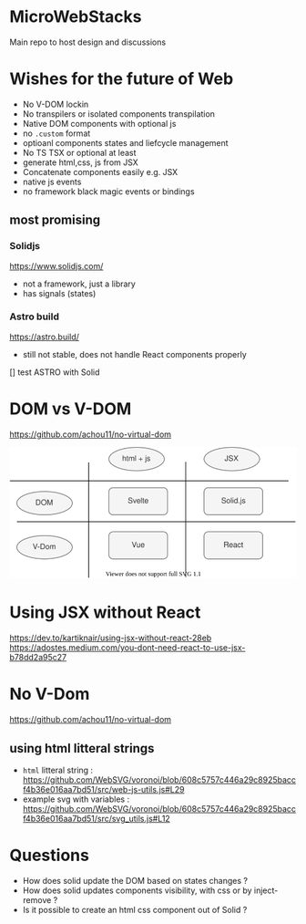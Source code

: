# MicroWebStacks
Main repo to host design and discussions

# Wishes for the future of Web
* No V-DOM lockin
* No transpilers or isolated components transpilation
* Native DOM components with optional js
* no `.custom` format
* optioanl components states and liefcycle management
* No TS TSX or optional at least
* generate html,css, js from JSX
* Concatenate components easily e.g. JSX
* native js events
* no framework black magic events or bindings
## most promising
### Solidjs
https://www.solidjs.com/
* not a framework, just a library
* has signals (states)
### Astro build
https://astro.build/
* still not stable, does not handle React components properly

 [] test ASTRO with Solid
# DOM vs V-DOM
https://github.com/achou11/no-virtual-dom

![frameworks](./frameworks%20and%20dom.svg)
# Using JSX without React
https://dev.to/kartiknair/using-jsx-without-react-28eb
https://adostes.medium.com/you-dont-need-react-to-use-jsx-b78dd2a95c27

# No V-Dom
https://github.com/achou11/no-virtual-dom


## using html litteral strings

* `html` litteral string : https://github.com/WebSVG/voronoi/blob/608c5757c446a29c8925baccf4b36e016aa7bd51/src/web-js-utils.js#L29
* example svg with variables : https://github.com/WebSVG/voronoi/blob/608c5757c446a29c8925baccf4b36e016aa7bd51/src/svg_utils.js#L12

# Questions
* How does solid update the DOM based on states changes ?
* How does solid updates components visibility, with css or by inject-remove ?
* Is it possible to create an html css component out of Solid ?
